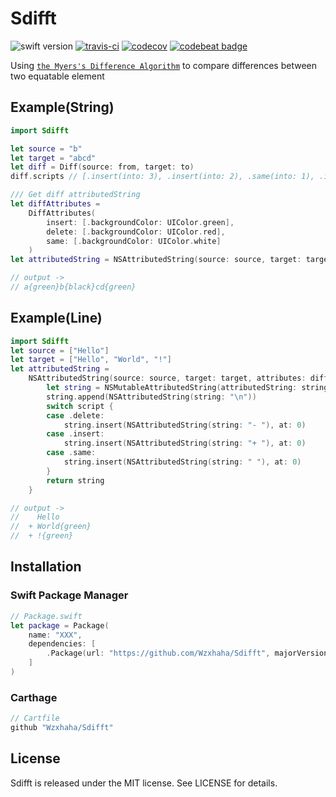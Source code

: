 # Sdifft
![swift version](https://img.shields.io/badge/Language-Swift5-blue.svg)
[![travis-ci](https://travis-ci.org/Wzxhaha/Sdifft.svg?branch=master)](https://travis-ci.org/Wzxhaha/Sdifft)
[![codecov](https://codecov.io/gh/Wzxhaha/Sdifft/branch/master/graph/badge.svg)](https://codecov.io/gh/Wzxhaha/Sdifft)
[![codebeat badge](https://codebeat.co/badges/d37a19b5-3d38-45ae-a7c5-5e453826188d)](https://codebeat.co/projects/github-com-wzxhaha-sdifft-master)

Using [`the Myers's Difference Algorithm`](http://www.xmailserver.org/diff2.pdf) to compare differences between two equatable element

## Example(String)

```swift
import Sdifft

let source = "b"
let target = "abcd"
let diff = Diff(source: from, target: to)
diff.scripts // [.insert(into: 3), .insert(into: 2), .same(into: 1), .insert(into: 0)]

/// Get diff attributedString
let diffAttributes = 
    DiffAttributes(
        insert: [.backgroundColor: UIColor.green], 
        delete: [.backgroundColor: UIColor.red], 
        same: [.backgroundColor: UIColor.white]
    )
let attributedString = NSAttributedString(source: source, target: target, attributes: diffAttributes) 

// output ->
// a{green}b{black}cd{green}
```

## Example(Line)

```swift
import Sdifft
let source = ["Hello"]
let target = ["Hello", "World", "!"]
let attributedString = 
    NSAttributedString(source: source, target: target, attributes: diffAttributes) { script, string in
        let string = NSMutableAttributedString(attributedString: string)
        string.append(NSAttributedString(string: "\n"))
        switch script {
        case .delete:
            string.insert(NSAttributedString(string: "- "), at: 0)
        case .insert:
            string.insert(NSAttributedString(string: "+ "), at: 0)
        case .same:
            string.insert(NSAttributedString(string: " "), at: 0)
        }
        return string
    }

// output ->
//    Hello 
//  + World{green}
//  + !{green}
```

## Installation

### Swift Package Manager

```swift
// Package.swift
let package = Package(
    name: "XXX",
    dependencies: [
        .Package(url: "https://github.com/Wzxhaha/Sdifft", majorVersion: 2)
    ]
)
```

### Carthage

```swift
// Cartfile
github "Wzxhaha/Sdifft"
```

## License
Sdifft is released under the MIT license. See LICENSE for details.
